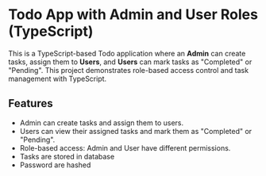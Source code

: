 # Todo App with Admin and User Roles (TypeScript)

This is a TypeScript-based Todo application where an **Admin** can create tasks, assign them to **Users**, and **Users** can mark tasks as "Completed" or "Pending". This project demonstrates role-based access control and task management with TypeScript.

## Features

- Admin can create tasks and assign them to users.
- Users can view their assigned tasks and mark them as "Completed" or "Pending".
- Role-based access: Admin and User have different permissions.
- Tasks are stored in database
- Password are hashed

